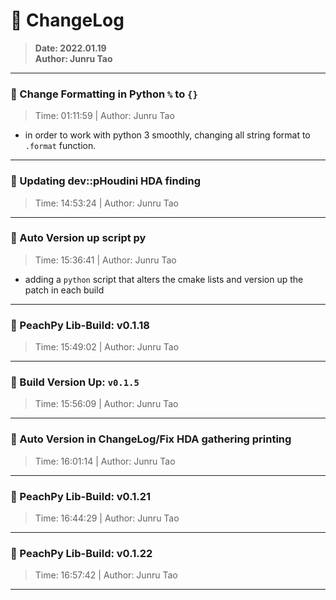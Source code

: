 # :hammer: ChangeLog
> __Date: 2022.01.19__<br>
> __Author: Junru Tao__<br>
---

### :electric_plug: Change Formatting in Python `%` to `{}`
> Time: 01:11:59 | Author: Junru Tao
- in order to work with python 3 smoothly, changing all string format to `.format` function.

---


### :electric_plug: Updating dev::pHoudini HDA finding
> Time: 14:53:24 | Author: Junru Tao
---


### :electric_plug: Auto Version up script py
> Time: 15:36:41 | Author: Junru Tao
- adding a `python` script that alters the cmake lists and version up the patch in each build

---


### :electric_plug: PeachPy Lib-Build: v0.1.18
> Time: 15:49:02 | Author: Junru Tao
---

### :electric_plug: Build Version Up: `v0.1.5`
> Time: 15:56:09 | Author: Junru Tao
---


### :electric_plug: Auto Version in ChangeLog/Fix HDA gathering printing 
> Time: 16:01:14 | Author: Junru Tao

---


### :electric_plug: PeachPy Lib-Build: v0.1.21
> Time: 16:44:29 | Author: Junru Tao
---


### :electric_plug: PeachPy Lib-Build: v0.1.22
> Time: 16:57:42 | Author: Junru Tao
---


